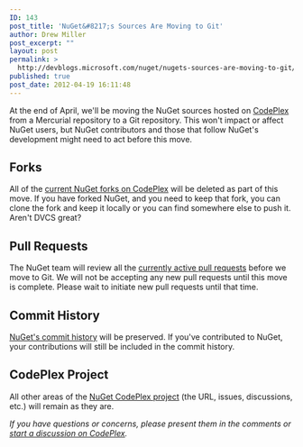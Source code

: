 ```yaml
---
ID: 143
post_title: 'NuGet&#8217;s Sources Are Moving to Git'
author: Drew Miller
post_excerpt: ""
layout: post
permalink: >
  http://devblogs.microsoft.com/nuget/nugets-sources-are-moving-to-git/
published: true
post_date: 2012-04-19 16:11:48
---
```

At the end of April, we'll be moving the NuGet sources hosted on [CodePlex][1] from a Mercurial repository to a Git repository. This won't impact or affect NuGet users, but NuGet contributors and those that follow NuGet's development might need to act before this move.

## Forks

All of the [current NuGet forks on CodePlex][2] will be deleted as part of this move. If you have forked NuGet, and you need to keep that fork, you can clone the fork and keep it locally or you can find somewhere else to push it. Aren't DVCS great?

## Pull Requests

The NuGet team will review all the [currently active pull requests][3] before we move to Git. We will not be accepting any new pull requests until this move is complete. Please wait to initiate new pull requests until that time.

## Commit History

[NuGet's commit history][4] will be preserved. If you've contributed to NuGet, your contributions will still be included in the commit history.

## CodePlex Project

All other areas of the [NuGet CodePlex project][5] (the URL, issues, discussions, etc.) will remain as they are.

*If you have questions or concerns, please present them in the comments or [start a discussion on CodePlex][6].*

 [1]: http://codeplex.com
 [2]: http://nuget.codeplex.com/SourceControl/network
 [3]: http://nuget.codeplex.com/sourcecontrol/list/contributions
 [4]: http://nuget.codeplex.com/SourceControl/list/changesets
 [5]: http://nuget.codeplex.com
 [6]: http://nuget.codeplex.com/discussions/create?ProjectName=nuget